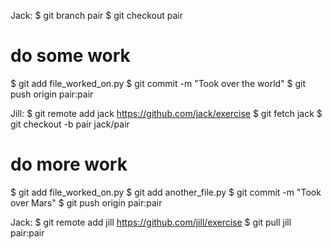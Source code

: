 Jack:
$ git branch pair
$ git checkout pair
# do some work
$ git add file_worked_on.py
$ git commit -m "Took over the world"
$ git push origin pair:pair

Jill:
$ git remote add jack https://github.com/jack/exercise
$ git fetch jack
$ git checkout -b pair jack/pair
# do more work
$ git add file_worked_on.py
$ git add another_file.py
$ git commit -m "Took over Mars"
$ git push origin pair:pair

Jack:
$ git remote add jill https://github.com/jill/exercise
$ git pull jill pair:pair
